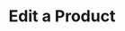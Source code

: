 ---
title: Edit a Product
excerpt: This endpoint allows you to edit a product.
api:
  file: product.json
  operationId: put_products-filename
hidden: false
---